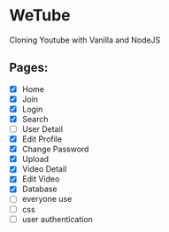 # WeTube

Cloning Youtube with Vanilla and NodeJS

## Pages:

- [x] Home
- [x] Join
- [x] Login
- [x] Search
- [ ] User Detail
- [x] Edit Profile
- [x] Change Password
- [x] Upload
- [x] Video Detail
- [x] Edit Video
- [x] Database
- [ ] everyone use
- [ ] css
- [ ] user authentication

